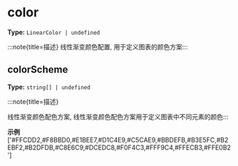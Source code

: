 # color

**Type:** `LinearColor | undefined`

:::note{title=描述}
线性渐变颜色配置, 用于定义图表的颜色方案:::


## colorScheme

**Type:** `string[] | undefined`

:::note{title=描述}




线性渐变颜色配色方案, 线性渐变颜色配色方案用于定义图表中不同元素的颜色:::

**示例**
['#FFCDD2,#F8BBD0,#E1BEE7,#D1C4E9,#C5CAE9,#BBDEFB,#B3E5FC,#B2EBF2,#B2DFDB,#C8E6C9,#DCEDC8,#F0F4C3,#FFF9C4,#FFECB3,#FFE0B2']


